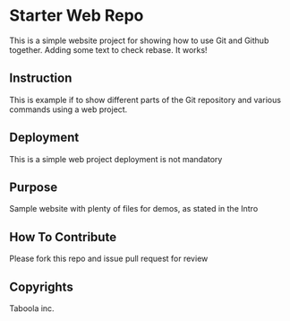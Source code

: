 # Starter Web Repo

This is a simple website project for showing how to use Git and Github together.
Adding some text to check rebase.
It works!

## Instruction

This is example if to show different parts of the Git repository and various commands using a web project.

## Deployment

This is a simple web project deployment is not mandatory

## Purpose

Sample website with plenty of files for demos, as stated in the Intro

## How To Contribute

Please fork this repo and issue pull request for review

## Copyrights

Taboola inc.